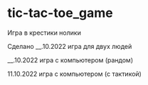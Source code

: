 # tic-tac-toe_game

Игра в крестики нолики

Сделано
__.10.2022 игра для двух людей

__.10.2022 игра с компьютером (рандом)

11.10.2022 игра с компьютером (с тактикой)
